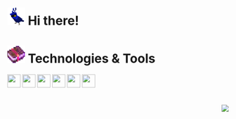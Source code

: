 <h1><img src="minecraft-blue.gif" width="40" height="40"> Hi there!</h1> 

<h1><img src="minecraft-enchanted-book.gif" width="40" height="40"> Technologies & Tools</h1>

<img src="https://cdn.jsdelivr.net/gh/devicons/devicon/icons/csharp/csharp-original.svg" width="30" height="30" align="center" ></img>
<img src="https://cdn.jsdelivr.net/gh/devicons/devicon/icons/dotnetcore/dotnetcore-original.svg" width="30" height="30" align="center" ></img>
<img src="https://cdn.jsdelivr.net/gh/devicons/devicon/icons/postgresql/postgresql-original.svg" width="30" height="30" align="center"></img>
<img src="https://cdn.jsdelivr.net/gh/devicons/devicon/icons/visualstudio/visualstudio-plain.svg" width="30" height="30" align="center"></img>
<img src="https://cdn.jsdelivr.net/gh/devicons/devicon/icons/vscode/vscode-original.svg" width="30" height="30" align="center"></img>
<img src="https://cdn.jsdelivr.net/gh/devicons/devicon/icons/docker/docker-original.svg" width="30" height="30" align="center"></img>
###
  #
  
<div align="right"> 
    <a href="https://t.me/viaside" target="_blank"><img src="https://img.shields.io/badge/-Telegram-125999?style=for-the-badge&logo=telegram&logoColor=white" /></a>
</div>
